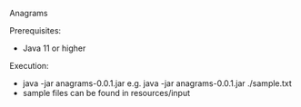 Anagrams

Prerequisites:
- Java 11 or higher

Execution:
- java -jar anagrams-0.0.1.jar <PATH-TO-TEXT-FILE>
  e.g. java -jar anagrams-0.0.1.jar ./sample.txt
- sample files can be found in resources/input